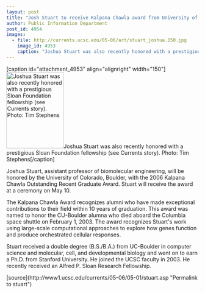 ```yaml
---
layout: post
title: "Josh Stuart to receive Kalpana Chawla award from University of Colorado, Boulder"
author: Public Information Department
post_id: 4954
images:
  - file: http://currents.ucsc.edu/05-06/art/stuart_joshua.150.jpg
    image_id: 4953
    caption: "Joshua Stuart was also recently honored with a prestigious Sloan Foundation fellowship (see Currents story). Photo: Tim Stephens"
---
```


[caption id="attachment_4953" align="alignright" width="150"]<a href="http://localhost/mysite/wp-content/uploads/2006/05/stuart_joshua.150.jpg"><img class="size-full wp-image-4953" src="http://localhost/mysite/wp-content/uploads/2006/05/stuart_joshua.150.jpg" alt="Joshua Stuart was also recently honored with a prestigious Sloan Foundation fellowship (see Currents story). Photo: Tim Stephens" width="150" height="200" /></a>Joshua Stuart was also recently honored with a prestigious Sloan Foundation fellowship (see Currents story). Photo: Tim Stephens[/caption]
<a name="content" id="content"></a>
<p>
  Joshua Stuart, assistant professor of biomolecular engineering, will be honored by the University of Colorado, Boulder, with the 2006 Kalpana Chawla Outstanding Recent Graduate Award. Stuart will receive the award at a ceremony on May 10.
</p>
<p>
  The Kalpana Chawla Award recognizes alumni who have made exceptional contributions to their field within 10 years of graduation. This award was named to honor the CU-Boulder alumna who died aboard the Columbia space shuttle on February 1, 2003. The award recognizes Stuart's work using large-scale computational approaches to explore how genes function and produce orchestrated cellular responses.
</p>
<p>
  Stuart received a double degree (B.S./B.A.) from UC-Boulder in computer science and molecular, cell, and developmental biology and went on to earn a Ph.D. from Stanford University. He joined the UCSC faculty in 2003. He recently received an Alfred P. Sloan Research Fellowship.
</p>
[source](http://www1.ucsc.edu/currents/05-06/05-01/stuart.asp "Permalink to stuart")
